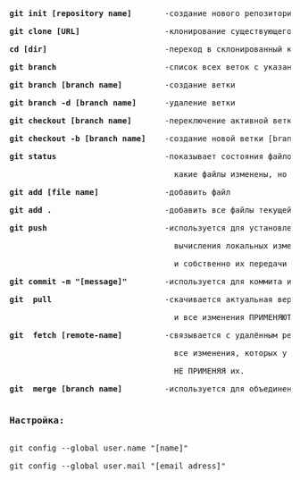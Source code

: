<pre>
<b>git init [repository name]</b>       -создание нового репозитория<br>
<b>git clone [URL]</b>                  -клонирование существующего репозитория по URL<br>
<b>cd [dir]</b>                         -переход в склонированный каталог (TAB - автодополняет путь)<br>
<b>git branch</b>                       -список всех веток с указанием активной ветки<br>
<b>git branch [branch name]</b>         -создание ветки<br>
<b>git branch -d [branch name]</b>      -удаление ветки<br>
<b>git checkout [branch name]</b>       -переключение активной ветки на [branch name]<br>
<b>git checkout -b [branch name]</b>    -создание новой ветки [branch name] и переключение на неё (как активную)<br>
<b>git status</b>                       -показывает состояния файлов в рабочей директории и индексе: <br>
                                   какие файлы изменены, но не добавлены в индекс; <br>
<b>git add [file name]</b>              -добавить файл<br>
<b>git add .</b>                        -добавить все файлы текущей директории<br>
<b>git push</b>                         -используется для установления связи с удалённым репозиторием, <br>
                                   вычисления локальных изменений отсутствующих в нём, <br>
                                   и собственно их передачи в вышеупомянутый репозиторий<br>
<b>git commit -m "[message]"</b>        -используется для коммита изменений в файлах проекта	<br>
<b>git  pull</b>                        -скачивается актуальная версия удаленного репозитория <br>
                                   и все изменения ПРИМЕНЯЮТСЯ к локальному репозиторию<br>
<b>git  fetch [remote-name]</b>         -связывается с удалённым репозиторием и забирает из него <br>
                                   все изменения, которых у вас пока нет и сохраняет их локально<br>
                                   НЕ ПРИМЕНЯЯ их.<br>
<b>git  merge [branch name]</b>         -используется для объединения ветки в активную ветвь<br>
<h3>Наcтройка:</h3>
git config --global user.name "[name]"<br>
git config --global user.mail "[email adress]" 
</pre>
